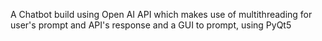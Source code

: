 A Chatbot build using Open AI API
which makes use of multithreading for user's prompt and API's response
and a GUI to prompt, using PyQt5
